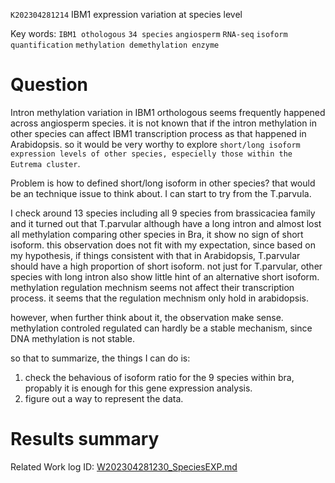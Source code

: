  `K202304281214` IBM1 expression variation at species level 
 
 Key words: `IBM1 othologous` `34 species` `angiosperm` `RNA-seq` `isoform quantification` `methylation demethylation enzyme` 
 
# Question

Intron methylation variation in IBM1 orthologous seems frequently happened across angiosperm species. it is not known that if the intron
methylation in other species can affect IBM1 transcription process as that happened in Arabidopsis. so it would be very worthy to explore 
`short/long isoform expression levels of other species, especielly those within the Eutrema cluster`.

Problem is how to defined short/long isoform in other species? that would be an technique issue to think about. I can start to try from the T.parvula.

I check around 13 species including all 9 species from brassicaciea family and it turned out that T.parvular although have a long intron and almost lost all methylation comparing other species in Bra, it show no sign of short isoform. this observation does not fit with my expectation, since based on my hypothesis, if things consistent with that in Arabidopsis, T.parvular should have a high proportion of short isoform. not just for T.parvular, other species with long intron also show little hint of an alternative short isoform. methylation regulation mechnism seems not affect their transcription process. it seems that the regulation mechnism only hold in arabidopsis.

however, when further think about it, the observation make sense. methylation controled regulated can hardly be a stable mechanism, since DNA methylation is not stable.


so that to summarize, the things I can do is:
1. check the behavious of isoform ratio for the 9 species within bra, propably it is enough for this gene expression analysis.
2. figure out a way to represent the data.


# Results summary  

Related Work log ID: [W202304281230_SpeciesEXP.md](https://github.com/yz46606/Working_record/blob/main/W202304281230_SpeciesEXP.md)

